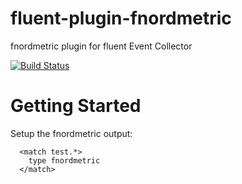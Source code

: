 fluent-plugin-fnordmetric
=========================

fnordmetric plugin for fluent Event Collector

[![Build Status](https://secure.travis-ci.org/achied/fluent-plugin-fnordmetric.png)](http://travis-ci.org/achied/fluent-plugin-fnordmetric)


# Getting Started
Setup the fnordmetric output:

~~~~~
  <match test.*>
    type fnordmetric
  </match>
~~~~~

